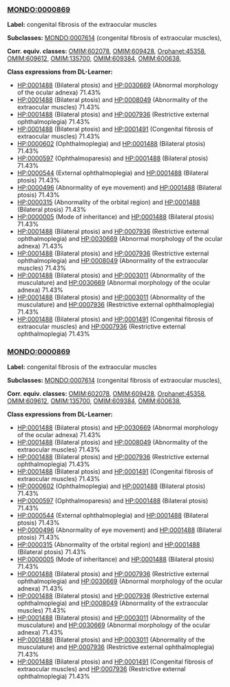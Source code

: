 
### [MONDO:0000869](http://purl.obolibrary.org/obo/MONDO_0000869)
**Label:** congenital fibrosis of the extraocular muscles

**Subclasses:** [MONDO:0007614](http://purl.obolibrary.org/obo/MONDO_0007614) (congenital fibrosis of extraocular muscles), 

**Corr. equiv. classes:** [OMIM:602078](http://purl.obolibrary.org/obo/OMIM_602078), [OMIM:609428](http://purl.obolibrary.org/obo/OMIM_609428), [Orphanet:45358](http://www.orpha.net/ORDO/Orphanet_45358), [OMIM:609612](http://purl.obolibrary.org/obo/OMIM_609612), [OMIM:135700](http://purl.obolibrary.org/obo/OMIM_135700), [OMIM:609384](http://purl.obolibrary.org/obo/OMIM_609384), [OMIM:600638](http://purl.obolibrary.org/obo/OMIM_600638), 

**Class expressions from DL-Learner:**

- [HP:0001488](http://purl.obolibrary.org/obo/HP_0001488) (Bilateral ptosis) and [HP:0030669](http://purl.obolibrary.org/obo/HP_0030669) (Abnormal morphology of the ocular adnexa) 71.43%
- [HP:0001488](http://purl.obolibrary.org/obo/HP_0001488) (Bilateral ptosis) and [HP:0008049](http://purl.obolibrary.org/obo/HP_0008049) (Abnormality of the extraocular muscles) 71.43%
- [HP:0001488](http://purl.obolibrary.org/obo/HP_0001488) (Bilateral ptosis) and [HP:0007936](http://purl.obolibrary.org/obo/HP_0007936) (Restrictive external ophthalmoplegia) 71.43%
- [HP:0001488](http://purl.obolibrary.org/obo/HP_0001488) (Bilateral ptosis) and [HP:0001491](http://purl.obolibrary.org/obo/HP_0001491) (Congenital fibrosis of extraocular muscles) 71.43%
- [HP:0000602](http://purl.obolibrary.org/obo/HP_0000602) (Ophthalmoplegia) and [HP:0001488](http://purl.obolibrary.org/obo/HP_0001488) (Bilateral ptosis) 71.43%
- [HP:0000597](http://purl.obolibrary.org/obo/HP_0000597) (Ophthalmoparesis) and [HP:0001488](http://purl.obolibrary.org/obo/HP_0001488) (Bilateral ptosis) 71.43%
- [HP:0000544](http://purl.obolibrary.org/obo/HP_0000544) (External ophthalmoplegia) and [HP:0001488](http://purl.obolibrary.org/obo/HP_0001488) (Bilateral ptosis) 71.43%
- [HP:0000496](http://purl.obolibrary.org/obo/HP_0000496) (Abnormality of eye movement) and [HP:0001488](http://purl.obolibrary.org/obo/HP_0001488) (Bilateral ptosis) 71.43%
- [HP:0000315](http://purl.obolibrary.org/obo/HP_0000315) (Abnormality of the orbital region) and [HP:0001488](http://purl.obolibrary.org/obo/HP_0001488) (Bilateral ptosis) 71.43%
- [HP:0000005](http://purl.obolibrary.org/obo/HP_0000005) (Mode of inheritance) and [HP:0001488](http://purl.obolibrary.org/obo/HP_0001488) (Bilateral ptosis) 71.43%
- [HP:0001488](http://purl.obolibrary.org/obo/HP_0001488) (Bilateral ptosis) and [HP:0007936](http://purl.obolibrary.org/obo/HP_0007936) (Restrictive external ophthalmoplegia) and [HP:0030669](http://purl.obolibrary.org/obo/HP_0030669) (Abnormal morphology of the ocular adnexa) 71.43%
- [HP:0001488](http://purl.obolibrary.org/obo/HP_0001488) (Bilateral ptosis) and [HP:0007936](http://purl.obolibrary.org/obo/HP_0007936) (Restrictive external ophthalmoplegia) and [HP:0008049](http://purl.obolibrary.org/obo/HP_0008049) (Abnormality of the extraocular muscles) 71.43%
- [HP:0001488](http://purl.obolibrary.org/obo/HP_0001488) (Bilateral ptosis) and [HP:0003011](http://purl.obolibrary.org/obo/HP_0003011) (Abnormality of the musculature) and [HP:0030669](http://purl.obolibrary.org/obo/HP_0030669) (Abnormal morphology of the ocular adnexa) 71.43%
- [HP:0001488](http://purl.obolibrary.org/obo/HP_0001488) (Bilateral ptosis) and [HP:0003011](http://purl.obolibrary.org/obo/HP_0003011) (Abnormality of the musculature) and [HP:0007936](http://purl.obolibrary.org/obo/HP_0007936) (Restrictive external ophthalmoplegia) 71.43%
- [HP:0001488](http://purl.obolibrary.org/obo/HP_0001488) (Bilateral ptosis) and [HP:0001491](http://purl.obolibrary.org/obo/HP_0001491) (Congenital fibrosis of extraocular muscles) and [HP:0007936](http://purl.obolibrary.org/obo/HP_0007936) (Restrictive external ophthalmoplegia) 71.43%



### [MONDO:0000869](http://purl.obolibrary.org/obo/MONDO_0000869)
**Label:** congenital fibrosis of the extraocular muscles

**Subclasses:** [MONDO:0007614](http://purl.obolibrary.org/obo/MONDO_0007614) (congenital fibrosis of extraocular muscles), 

**Corr. equiv. classes:** [OMIM:602078](http://purl.obolibrary.org/obo/OMIM_602078), [OMIM:609428](http://purl.obolibrary.org/obo/OMIM_609428), [Orphanet:45358](http://www.orpha.net/ORDO/Orphanet_45358), [OMIM:609612](http://purl.obolibrary.org/obo/OMIM_609612), [OMIM:135700](http://purl.obolibrary.org/obo/OMIM_135700), [OMIM:609384](http://purl.obolibrary.org/obo/OMIM_609384), [OMIM:600638](http://purl.obolibrary.org/obo/OMIM_600638), 

**Class expressions from DL-Learner:**

- [HP:0001488](http://purl.obolibrary.org/obo/HP_0001488) (Bilateral ptosis) and [HP:0030669](http://purl.obolibrary.org/obo/HP_0030669) (Abnormal morphology of the ocular adnexa) 71.43%
- [HP:0001488](http://purl.obolibrary.org/obo/HP_0001488) (Bilateral ptosis) and [HP:0008049](http://purl.obolibrary.org/obo/HP_0008049) (Abnormality of the extraocular muscles) 71.43%
- [HP:0001488](http://purl.obolibrary.org/obo/HP_0001488) (Bilateral ptosis) and [HP:0007936](http://purl.obolibrary.org/obo/HP_0007936) (Restrictive external ophthalmoplegia) 71.43%
- [HP:0001488](http://purl.obolibrary.org/obo/HP_0001488) (Bilateral ptosis) and [HP:0001491](http://purl.obolibrary.org/obo/HP_0001491) (Congenital fibrosis of extraocular muscles) 71.43%
- [HP:0000602](http://purl.obolibrary.org/obo/HP_0000602) (Ophthalmoplegia) and [HP:0001488](http://purl.obolibrary.org/obo/HP_0001488) (Bilateral ptosis) 71.43%
- [HP:0000597](http://purl.obolibrary.org/obo/HP_0000597) (Ophthalmoparesis) and [HP:0001488](http://purl.obolibrary.org/obo/HP_0001488) (Bilateral ptosis) 71.43%
- [HP:0000544](http://purl.obolibrary.org/obo/HP_0000544) (External ophthalmoplegia) and [HP:0001488](http://purl.obolibrary.org/obo/HP_0001488) (Bilateral ptosis) 71.43%
- [HP:0000496](http://purl.obolibrary.org/obo/HP_0000496) (Abnormality of eye movement) and [HP:0001488](http://purl.obolibrary.org/obo/HP_0001488) (Bilateral ptosis) 71.43%
- [HP:0000315](http://purl.obolibrary.org/obo/HP_0000315) (Abnormality of the orbital region) and [HP:0001488](http://purl.obolibrary.org/obo/HP_0001488) (Bilateral ptosis) 71.43%
- [HP:0000005](http://purl.obolibrary.org/obo/HP_0000005) (Mode of inheritance) and [HP:0001488](http://purl.obolibrary.org/obo/HP_0001488) (Bilateral ptosis) 71.43%
- [HP:0001488](http://purl.obolibrary.org/obo/HP_0001488) (Bilateral ptosis) and [HP:0007936](http://purl.obolibrary.org/obo/HP_0007936) (Restrictive external ophthalmoplegia) and [HP:0030669](http://purl.obolibrary.org/obo/HP_0030669) (Abnormal morphology of the ocular adnexa) 71.43%
- [HP:0001488](http://purl.obolibrary.org/obo/HP_0001488) (Bilateral ptosis) and [HP:0007936](http://purl.obolibrary.org/obo/HP_0007936) (Restrictive external ophthalmoplegia) and [HP:0008049](http://purl.obolibrary.org/obo/HP_0008049) (Abnormality of the extraocular muscles) 71.43%
- [HP:0001488](http://purl.obolibrary.org/obo/HP_0001488) (Bilateral ptosis) and [HP:0003011](http://purl.obolibrary.org/obo/HP_0003011) (Abnormality of the musculature) and [HP:0030669](http://purl.obolibrary.org/obo/HP_0030669) (Abnormal morphology of the ocular adnexa) 71.43%
- [HP:0001488](http://purl.obolibrary.org/obo/HP_0001488) (Bilateral ptosis) and [HP:0003011](http://purl.obolibrary.org/obo/HP_0003011) (Abnormality of the musculature) and [HP:0007936](http://purl.obolibrary.org/obo/HP_0007936) (Restrictive external ophthalmoplegia) 71.43%
- [HP:0001488](http://purl.obolibrary.org/obo/HP_0001488) (Bilateral ptosis) and [HP:0001491](http://purl.obolibrary.org/obo/HP_0001491) (Congenital fibrosis of extraocular muscles) and [HP:0007936](http://purl.obolibrary.org/obo/HP_0007936) (Restrictive external ophthalmoplegia) 71.43%


